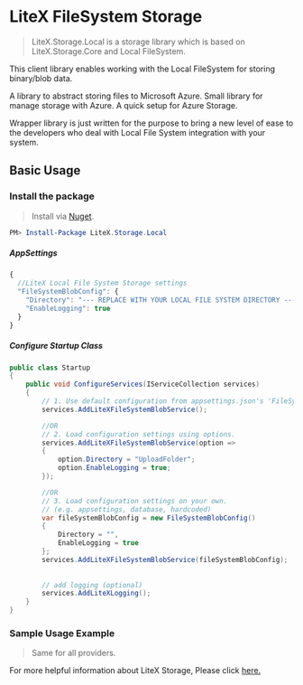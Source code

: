# LiteX FileSystem Storage
> LiteX.Storage.Local is a storage library which is based on LiteX.Storage.Core and Local FileSystem.

This client library enables working with the Local FileSystem for storing binary/blob data. 

A library to abstract storing files to Microsoft Azure. Small library for manage storage with Azure. A quick setup for Azure Storage.

Wrapper library is just written for the purpose to bring a new level of ease to the developers who deal with Local File System integration with your system.


## Basic Usage


### Install the package

> Install via [Nuget](https://www.nuget.org/packages/LiteX.Storage.Local/).

```Powershell
PM> Install-Package LiteX.Storage.Local
```

##### AppSettings
```js
{  
  //LiteX Local File System Storage settings
  "FileSystemBlobConfig": {
    "Directory": "--- REPLACE WITH YOUR LOCAL FILE SYSTEM DIRECTORY ---",
    "EnableLogging": true
  }
}
```

##### Configure Startup Class
```cs
public class Startup
{
    public void ConfigureServices(IServiceCollection services)
    {
        // 1. Use default configuration from appsettings.json's 'FileSystemBlobConfig'
        services.AddLiteXFileSystemBlobService();

        //OR
        // 2. Load configuration settings using options.
        services.AddLiteXFileSystemBlobService(option =>
        {
            option.Directory = "UploadFolder";
            option.EnableLogging = true;
        });

        //OR
        // 3. Load configuration settings on your own.
        // (e.g. appsettings, database, hardcoded)
        var fileSystemBlobConfig = new FileSystemBlobConfig()
        {
            Directory = "",
            EnableLogging = true
        };
        services.AddLiteXFileSystemBlobService(fileSystemBlobConfig);
        
        
        // add logging (optional)
        services.AddLiteXLogging();
    }
}
```

### Sample Usage Example
> Same for all providers. 

For more helpful information about LiteX Storage, Please click [here.](https://github.com/a-patel/LiteXStorage/blob/master/README.md#step-3--use-in-controller-or-business-layer-memo)

